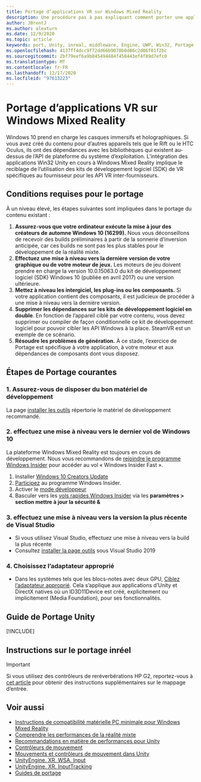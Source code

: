 ```yaml
---
title: Portage d’applications VR sur Windows Mixed Reality
description: Une procédure pas à pas expliquant comment porter une application immersive existante vers Windows Mixed Reality.
author: JBrentJ
ms.author: alexturn
ms.date: 12/9/2020
ms.topic: article
keywords: port, Unity, inreal, middleware, Engine, UWP, Win32, Portage, HoloLens 1ère génération, casque de réalité mixte, casque Windows Mixed realisation, migration, Windows 10, mappage d’entrée,
ms.openlocfilehash: 4137ff4dcc9f72dd66b9078b0d86c2d06f01f2bc
ms.sourcegitcommit: 2bf79eef6a9b845494484f458443ef4f89d7efc0
ms.translationtype: MT
ms.contentlocale: fr-FR
ms.lasthandoff: 12/17/2020
ms.locfileid: "97613223"
---
```

# <a name="porting-vr-apps-to-windows-mixed-reality"></a>Portage d’applications VR sur Windows Mixed Reality

Windows 10 prend en charge les casques immersifs et holographiques. Si vous avez créé du contenu pour d’autres appareils tels que le Rift ou le HTC Oculus, ils ont des dépendances avec les bibliothèques qui existent au-dessus de l’API de plateforme du système d’exploitation. L’intégration des applications Win32 Unity en cours à Windows Mixed Reality implique le reciblage de l’utilisation des kits de développement logiciel (SDK) de VR spécifiques au fournisseur pour les API VR inter-fournisseurs.

## <a name="porting-requirements"></a>Conditions requises pour le portage

À un niveau élevé, les étapes suivantes sont impliquées dans le portage du contenu existant :
1. **Assurez-vous que votre ordinateur exécute la mise à jour des créateurs de automne Windows 10 (16299).** Nous vous déconseillons de recevoir des builds préliminaires à partir de la sonnerie d’inversion anticipée, car ces builds ne sont pas les plus stables pour le développement de la réalité mixte.
2. **Effectuez une mise à niveau vers la dernière version de votre graphique ou de votre moteur de jeux.** Les moteurs de jeu doivent prendre en charge la version 10.0.15063.0 du kit de développement logiciel (SDK) Windows 10 (publiée en avril 2017) ou une version ultérieure.
3. **Mettez à niveau les intergiciel, les plug-ins ou les composants.** Si votre application contient des composants, il est judicieux de procéder à une mise à niveau vers la dernière version.
4. **Supprimer les dépendances sur les kits de développement logiciel en double**. En fonction de l’appareil ciblé par votre contenu, vous devez supprimer ou compiler de façon conditionnelle ce kit de développement logiciel pour pouvoir cibler les API Windows à la place. SteamVR est un exemple de ce scénario.
5. **Résoudre les problèmes de génération.** À ce stade, l’exercice de Portage est spécifique à votre application, à votre moteur et aux dépendances de composants dont vous disposez.

## <a name="common-porting-steps"></a>Étapes de Portage courantes

### <a name="1-make-sure-you-have-the-right-development-hardware"></a>1. Assurez-vous de disposer du bon matériel de développement

La page [installer les outils](../install-the-tools.md#immersive-vr-headset-requirements) répertorie le matériel de développement recommandé.

### <a name="2-upgrade-to-the-latest-flight-of-windows-10"></a>2. effectuez une mise à niveau vers le dernier vol de Windows 10

La plateforme Windows Mixed Reality est toujours en cours de développement. Nous vous recommandons de [rejoindre le programme Windows Insider](https://insider.windows.com/) pour accéder au vol « Windows Insider Fast ».
1. Installer [Windows 10 Creators Update](https://www.microsoft.com/software-download/windows10)
2. [Participez](https://insider.windows.com/) au programme Windows Insider.
3. Activer le [mode développeur](https://docs.microsoft.com/windows/uwp/get-started/enable-your-device-for-development)
4. Basculer vers les [vols rapides Windows Insider](https://blogs.technet.microsoft.com/uktechnet/2016/07/01/joining-insider-preview) via les **paramètres > section mettre à jour la sécurité &**

### <a name="3-upgrade-to-the-most-recent-build-of-visual-studio"></a>3. effectuez une mise à niveau vers la version la plus récente de Visual Studio
* Si vous utilisez Visual Studio, effectuez une mise à niveau vers la build la plus récente
* Consultez [installer la page outils](../install-the-tools.md#installation-checklist) sous Visual Studio 2019

### <a name="4-choose-the-correct-adapter"></a>4. Choisissez l’adaptateur approprié
* Dans les systèmes tels que les blocs-notes avec deux GPU, [Ciblez l’adaptateur approprié](../native/rendering-in-directx.md#hybrid-graphics-pcs-and-mixed-reality-applications). Cela s’applique aux applications d’Unity et DirectX natives où un ID3D11Device est créé, explicitement ou implicitement (Media Foundation), pour ses fonctionnalités.

## <a name="unity-porting-guidance"></a>Guide de Portage Unity

[!INCLUDE[](includes/unity-porting-guidance.md)]

## <a name="unreal-porting-guidance"></a>Instructions sur le portage inréel

> [!IMPORTANT]
> Si vous utilisez des contrôleurs de reréverbérations HP G2, reportez-vous à [cet article](../unreal/unreal-reverb-g2-controllers.md) pour obtenir des instructions supplémentaires sur le mappage d’entrée.

## <a name="see-also"></a>Voir aussi
* [Instructions de compatibilité matérielle PC minimale pour Windows Mixed Reality](https://docs.microsoft.com/windows/mixed-reality/enthusiast-guide/windows-mixed-reality-minimum-pc-hardware-compatibility-guidelines)
* [Comprendre les performances de la réalité mixte](../platform-capabilities-and-apis/understanding-performance-for-mixed-reality.md)
* [Recommandations en matière de performances pour Unity](../unity/performance-recommendations-for-unity.md)
* [Contrôleurs de mouvement](../../design/motion-controllers.md)
* [Mouvements et contrôleurs de mouvement dans Unity](../unity/gestures-and-motion-controllers-in-unity.md)
* [UnityEngine. XR. WSA. Input](https://docs.unity3d.com/ScriptReference/XR.WSA.Input.InteractionManager.html)
* [UnityEngine. XR. InputTracking](https://docs.unity3d.com/ScriptReference/XR.InputTracking.html)
* [Guides de portage](porting-guides.md)